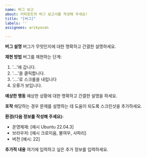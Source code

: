 ```yaml
---
name: 버그 보고
about: 커피포트의 버그 보고서를 작성해 주세요!
title: "[버그]"
labels: ''
assignees: arikyosan

---
```


**버그 설명**
버그가 무엇인지에 대한 명확하고 간결한 설명하세요.

**재현 방법**
버그를 재현하는 단계:
1. '...'에 갑니다.
2. '....'을 클릭합니다.
3. '....'로 스크롤을 내립니다
4. 오류가 보입니다.

**예상한 행동**
예상한 상황에 대한 명확하고 간결한 설명을 하세요.

**포착**
해당하는 경우 문제를 설명하는 데 도움이 되도록 스크린샷을 추가하세요.

**환경(다음 정보를 작성해 주세요):**
 - 운영체재: [예시 Ubuntu 22.04.3]
 - 브라우저: [예시 크로미움, 불여우, 사파리]
 - 버전 [예시: 22]

**추가적 내용**
여기에 입력하고 싶은 추가 정보를 입력하세요.
